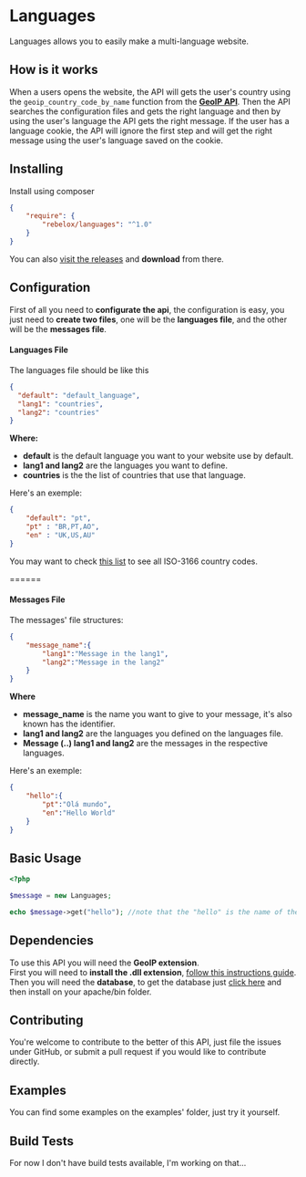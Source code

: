# Languages 
Languages allows you to easily make a multi-language website.

## How is it works

When a users opens the website, the API will gets the user's country using  the `geoip_country_code_by_name` function from the **[GeoIP API][4]**. 
Then the API searches the configuration files and gets the right language and then by using the user's language the API gets the right message. If the user has a language cookie, the API will ignore the first step and will get the right message using the user's language saved on the cookie.

## Installing

Install using composer
```json
{
    "require": {
        "rebelox/languages": "^1.0"
    }
}
```

You can also [visit the releases][5] and **download** from there.

## Configuration

First of all you need to **configurate the api**, the configuration is easy, you just need to **create two files**, one will be the **languages file**, and the other will be the **messages file**.

#### Languages File

The languages file should be like this
```json
{
  "default": "default_language",
  "lang1": "countries",
  "lang2": "countries"
}
```
**Where:**
* **default** is the default language you want to your website use by default.
* **lang1 and lang2** are the languages you want to define.
* **countries** is the the list of countries that use that language.

Here's an exemple:
```json
{
	"default": "pt",
	"pt" : "BR,PT,AO",
	"en" : "UK,US,AU"
}
```

You may want to check [this list][1] to see all ISO-3166 country codes.

======
#### Messages File


The messages' file structures:
```json
{
	"message_name":{
		"lang1":"Message in the lang1",
		"lang2":"Message in the lang2"
	}
}
```
**Where**
* **message_name** is the name you want to give to your message, it's also known has the identifier.
* **lang1 and lang2** are the languages you defined on the languages file.
* **Message (..) lang1 and lang2** are the messages in the respective languages.

Here's an exemple:
```json
{
	"hello":{
		"pt":"Olá mundo",
		"en":"Hello World"
	}
}
```

## Basic Usage

```php
<?php

$message = new Languages;

echo $message->get("hello"); //note that the "hello" is the name of the message, a.k.a the identifier.

```

## Dependencies

To use this API you will need the **GeoIP extension**.  
First you will need to **install the .dll extension**, [follow this instructions guide][3]. Then you will need the **database**, to get the database just [click here][2] and then install on your apache/bin folder.

## Contributing

You're welcome to contribute to the better of this API, just file the issues under GitHub, or submit a pull request if you would like to contribute directly.

## Examples

You can find some examples on the examples' folder, just try it yourself.

## Build Tests

For now I don't have build tests available, I'm working on that...

  [1]:http://dev.maxmind.com/geoip/legacy/codes/iso3166/
  [2]:http://geolite.maxmind.com/download/geoip/database/GeoLiteCountry/GeoIP.dat.gz
  [3]:http://us3.php.net/manual/en/geoip.setup.php
  [4]:http://dev.maxmind.com/geoip/
  [5]:https://github.com/RebeloX/languages/releases
